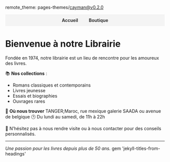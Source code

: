 remote_theme: pages-themes/cayman@v0.2.0
<!-- Navigation Bar -->
<div style="background-color:#f4f4f4; padding: 10px; text-align: center;">
  <a href="/" style="margin: 0 15px; text-decoration: none; font-weight: bold; color: #333;">Accueil</a>
  <a href="/shop" style="margin: 0 15px; text-decoration: none; font-weight: bold; color: #333;">Boutique</a>
</div>

# Bienvenue à notre Librairie

Fondée en 1974, notre librairie est un lieu de rencontre pour les amoureux des livres.

📚 **Nos collections** :
- Romans classiques et contemporains  
- Livres jeunesse  
- Essais et biographies  
- Ouvrages rares  

📍 **Où nous trouver**
TANGER;Maroc, rue mexique galerie SAADA ou avenue de belgique
🕒 Du lundi au samedi, de 11h à 22h  

💬 N’hésitez pas à nous rendre visite ou à nous contacter pour des conseils personnalisés.

---

*Une passion pour les livres depuis plus de 50 ans.*
gem 'jekyll-titles-from-headings'
